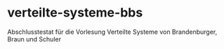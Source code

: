 # verteilte-systeme-bbs
Abschlusstestat für die Vorlesung Verteilte Systeme von Brandenburger, Braun und Schuler
